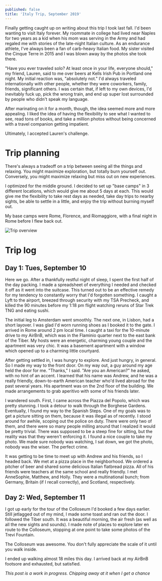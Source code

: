 ```yaml
---
published: false
title: 'Italy Trip, September 2019'
---
```

Finally getting caught up on writing about this trip I took last fall. I'd been wanting to visit Italy forever. My roommate in college had lived near Naples for two years as a kid when his mom was serving in the Army and had regaled me with stories of the late-night Italian culture. As an endurance athlete, I've always been a fan of carb-heavy Italian food. My sister visited the Cinque Terre in 2015 and I was blown away by the photos she took there.

"Have you ever traveled solo? At least once in your life, everyone should," my friend, Lauren, said to me over beers at Kells Irish Pub in Portland one night. My initial reaction was, "absolutely not." I'd always traveled internationally with other people, whether they were coworkers, family, friends, significant others. I was certain that, if left to my own devices, I'd inevitably fuck up, pick the wrong train, and end up super lost surrounded by people who didn't speak my language.

After marinating on it for a month, though, the idea seemed more and more appealing. I liked the idea of having the flexibility to see what I wanted to see, read tons of books, and take a million photos without being concerned with a travel companion getting impatient. 

Ultimately, I accepted Lauren's challenge.

# Trip planning

There's always a tradeoff on a trip between seeing all the things and relaxing. You might maximize exploration, but totally burn yourself out. Conversely, you might maximize relaxing but miss out on new experiences.

I optimized for the middle ground. I decided to set up "base camps" in 3 different locations, which would give me about 5 days at each. This would give me the flexibility to take rest days as needed, take day trips to nearby sights, be able to settle in a little, and enjoy the trip without burning myself out.

My base camps were Rome, Florence, and Riomaggiore, with a final night in Rome before I flew back out.

![Trip overview]({{site.cdn_path}}/2020/05/31/italy_overview.png)

# Trip log

## Day 1: Tues, September 10

Here we go. After a thankfully restful night of sleep, I spent the first half of the day packing. I made a spreadsheet of everything I needed and checked it off as it went into the suitcase. This turned out to be an effective remedy for my tendency to constantly worry that I'd forgotten something. I caught a Lyft to the airport, breezed through security with my TSA Precheck, and killed the 90 minutes before my 1:18 pm flight watching reruns of Star Trek TNG and eating sushi.

The initial leg to Amsterdam went smoothly. The next one, in Lisbon, had a short layover. I was glad I'd worn running shoes as I booked it to the gate. I arrived in Rome around 2 pm local time. I caught a taxi for the 10-minute drive to my AirBnB, which was in the Flaminio quarter next to the east bank of the Tiber. My hosts were an energetic, charming young couple and the apartment was very chic. It was a basement apartment with a window which opened up to a charming little courtyard.

After getting settled in, I was hungry to explore. And just hungry, in general. So I made my way to the front door. On my way out, a guy around my age held the door for me. "Thanks," I said. "Are you an American?" he asked, with no hint of an accent. I learned that his name was Andrew, and he was a really friendly, down-to-earth American teacher who'd lived abroad for the past several years. His apartment was on the 2nd floor of the building. We made arrangements to grab aperitivo with some of his friends later.

I wandered south. First, I came across the Piazza del Popolo, which was pretty stunning. I took a detour to walk through the Borghese Gardens. Eventually, I found my way to the Spanish Steps. One of my goals was to get a picture sitting on them, because it was illegal as of recently. I stood around for awhile, scoping out the police on duty. There were only two of them, and there were so many people milling around that I realized it would be pretty trivial. There was supposed to be a steep fine for sitting, but the reality was that they weren't enforcing it. I found a nice couple to take my photo. We made sure nobody was watching, I sat down, we got the photo, nobody was the wiser. The perfect crime.

It was getting to be time to meet up with Andrew and his friends, so I headed back. We met at a pizza place in the neighborhood. We ordered a pitcher of beer and shared some delicious Italian flatbread pizza. All of his friends were teachers at the same school and really friendly. I met AnneSophie, Matthew, and Holly. They were a multinational bunch; from Germany, Britain (if I recall correctly), and Scotland, respectively.

## Day 2: Wed, September 11

I got up early for the tour of the Colloseum I'd booked a few days earlier. Still jetlagged out of my mind, I made some toast and ran out the door. I followed the Tiber south. It was a beautiful morning, the air fresh (as well as all the new sights and sounds). I made note of places to explore later en route to the Colloseum, stopping at one point to take some photos of the Trevi Fountain.

The Colloseum was awesome. You don't fully appreciate the scale of it until you walk inside. 

I ended up walking almost 18 miles this day. I arrived back at my AirBnB footsore and exhausted, but satisfied.

_This post is a work in progress. Chipping away at it when I get a chance_
